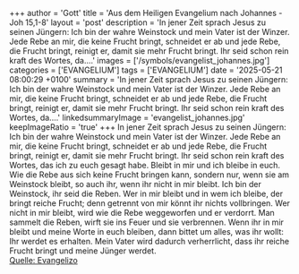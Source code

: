 +++
author = 'Gott'
title = 'Aus dem Heiligen Evangelium nach Johannes - Joh 15,1-8'
layout = 'post'
description = 'In jener Zeit sprach Jesus zu seinen Jüngern: Ich bin der wahre Weinstock und mein Vater ist der Winzer. Jede Rebe an mir, die keine Frucht bringt, schneidet er ab und jede Rebe, die Frucht bringt, reinigt er, damit sie mehr Frucht bringt. Ihr seid schon rein kraft des Wortes, da....'
images = ['/symbols/evangelist_johannes.jpg']
categories = ['EVANGELIUM']
tags = ['EVANGELIUM']
date = '2025-05-21 08:00:29 +0100'
summary = 'In jener Zeit sprach Jesus zu seinen Jüngern: Ich bin der wahre Weinstock und mein Vater ist der Winzer. Jede Rebe an mir, die keine Frucht bringt, schneidet er ab und jede Rebe, die Frucht bringt, reinigt er, damit sie mehr Frucht bringt. Ihr seid schon rein kraft des Wortes, da....'
linkedsummaryImage = 'evangelist_johannes.jpg'
keepImageRatio = 'true'
+++
In jener Zeit sprach Jesus zu seinen Jüngern: Ich bin der wahre Weinstock und mein Vater ist der Winzer.
Jede Rebe an mir, die keine Frucht bringt, schneidet er ab und jede Rebe, die Frucht bringt, reinigt er, damit sie mehr Frucht bringt.
Ihr seid schon rein kraft des Wortes, das ich zu euch gesagt habe.<!--more-->
Bleibt in mir und ich bleibe in euch. Wie die Rebe aus sich keine Frucht bringen kann, sondern nur, wenn sie am Weinstock bleibt, so auch ihr, wenn ihr nicht in mir bleibt.
Ich bin der Weinstock, ihr seid die Reben. Wer in mir bleibt und in wem ich bleibe, der bringt reiche Frucht; denn getrennt von mir könnt ihr nichts vollbringen.
Wer nicht in mir bleibt, wird wie die Rebe weggeworfen und er verdorrt. Man sammelt die Reben, wirft sie ins Feuer und sie verbrennen.
Wenn ihr in mir bleibt und meine Worte in euch bleiben, dann bittet um alles, was ihr wollt: Ihr werdet es erhalten.
Mein Vater wird dadurch verherrlicht, dass ihr reiche Frucht bringt und meine Jünger werdet.<br> [Quelle: Evangelizo](https://evangeliumtagfuertag.org/DE/gospel)